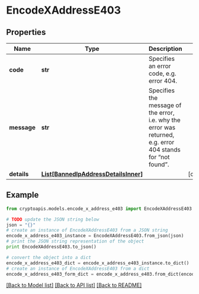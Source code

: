 # EncodeXAddressE403


## Properties
Name | Type | Description | Notes
------------ | ------------- | ------------- | -------------
**code** | **str** | Specifies an error code, e.g. error 404. | 
**message** | **str** | Specifies the message of the error, i.e. why the error was returned, e.g. error 404 stands for “not found”. | 
**details** | [**List[BannedIpAddressDetailsInner]**](BannedIpAddressDetailsInner.md) |  | [optional] 

## Example

```python
from cryptoapis.models.encode_x_address_e403 import EncodeXAddressE403

# TODO update the JSON string below
json = "{}"
# create an instance of EncodeXAddressE403 from a JSON string
encode_x_address_e403_instance = EncodeXAddressE403.from_json(json)
# print the JSON string representation of the object
print EncodeXAddressE403.to_json()

# convert the object into a dict
encode_x_address_e403_dict = encode_x_address_e403_instance.to_dict()
# create an instance of EncodeXAddressE403 from a dict
encode_x_address_e403_form_dict = encode_x_address_e403.from_dict(encode_x_address_e403_dict)
```
[[Back to Model list]](../README.md#documentation-for-models) [[Back to API list]](../README.md#documentation-for-api-endpoints) [[Back to README]](../README.md)


